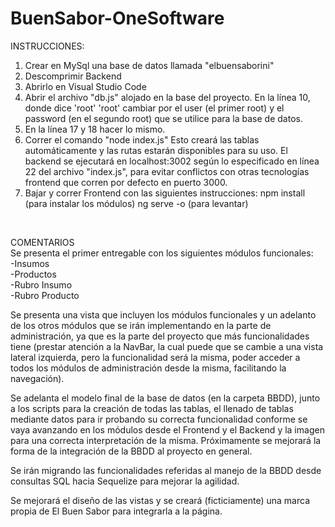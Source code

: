 # BuenSabor-OneSoftware

INSTRUCCIONES:
1. Crear en MySql una base de datos llamada "elbuensaborini"
2. Descomprimir Backend
3. Abrirlo en Visual Studio Code
4. Abrir el archivo "db.js" alojado en la base del proyecto.
   En la línea 10, donde dice 'root' 'root' cambiar por el user (el primer root) y el password (en el segundo root) que se utilice para la base de datos.
5. En la línea 17 y 18 hacer lo mismo.
6. Correr el comando "node index.js"
Esto creará las tablas automáticamente y las rutas estarán disponibles para su uso.
El backend se ejecutará en localhost:3002 según lo especificado en línea 22 del archivo "index.js", para evitar conflictos con otras tecnologías frontend que corren por defecto en puerto 3000.
7. Bajar y correr Frontend con las siguientes instrucciones:
npm install (para instalar los módulos)
ng serve -o (para levantar)

<br>

COMENTARIOS <br>
Se presenta el primer entregable con los siguientes módulos funcionales:
<br>-Insumos
<br>-Productos
<br>-Rubro Insumo
<br>-Rubro Producto

Se presenta una vista que incluyen los módulos funcionales y un adelanto de los otros módulos que se irán implementando en la parte de administración, ya que es la parte del proyecto que más funcionalidades tiene (prestar atención a la NavBar, la cual puede que se cambie a una vista lateral izquierda, pero la funcionalidad será la misma, poder acceder a todos los módulos de administración desde la misma, facilitando la navegación).

Se adelanta el modelo final de la base de datos (en la carpeta BBDD), junto a los scripts para la creación de todas las tablas, el llenado de tablas mediante datos para ir probando su correcta funcionalidad conforme se vaya avanzando en los módulos desde el Frontend y el Backend y la imagen para una correcta interpretación de la misma. Próximamente se mejorará la forma de la integración de la BBDD al proyecto en general.

Se irán migrando las funcionalidades referidas al manejo de la BBDD desde consultas SQL hacia Sequelize para mejorar la agilidad.

Se mejorará el diseño de las vistas y se creará (ficticiamente) una marca propia de El Buen Sabor para integrarla a la página.
